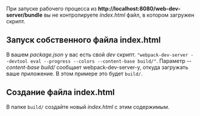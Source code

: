 При запуске рабочего процесса из **http://localhost:8080/web-dev-server/bundle** вы не контролируете *index.html* файл, в котором загружен скрипт.

## Запуск собственного файла index.html
В вашем *package.json* у вас есть свой *dev* скрипт. `"webpack-dev-server --devtool eval --progress --colors --content-base build/"`. Параметр *--content-base build/* сообщает webpack-dev-server-у, откуда загружать ваше приложение. В этом примере это будет `build/`.

## Создание файла index.html
В папке `build/` создайте новый *index.html* с этим содержимым.
